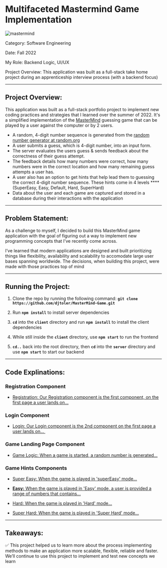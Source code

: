 # Multifaceted Mastermind Game Implementation

![mastermind](https://github.com/djtoler/v1-mern/blob/main/assets/images/mastermind.png)

Category: Software Engineering

Date: Fall 2022

My Role: Backend Logic, UI/UX

Project Overview: This application was built as a full-stack take home project during an apprenticeship interview process (with a backend focus)

---

## Project Overview:

This application was built as a full-stack portfolio project to implement new coding practices and strategies that I learned over the summer of 2022.  It's a simplified implementation of the [MasterMind](https://en.wikipedia.org/wiki/Mastermind_(board_game)) guessing game that can be played by a user against the computer or by 2 users.

- A random, 4-digit number sequence is generated from the [random number generator at random.org](https://www.random.org/integers/)
- A user submits a guess, which is 4-digit number, into an input form.
- The server evaluates the users guess & sends feedback about the correctness of their guess attempt.
- The feedback details how many numbers were correct, how many numbers were in the correct location and how many remaining guess attempts a user has.
- A user also has an option to get hints that help lead them to guessing the correct 4-digit number sequence. These hints come in 4 levels ****(SuperEasy, Easy, Default, Hard, SuperHard)
- Data about the user and each game are captured and stored in a database during their interactions with the application

---

## Problem Statement:

As a challenge to myself, I decided to build this MasterMind game application with the goal of figuring out a way to implement new programming concepts that I’ve recently come across.

I’ve learned that modern applications are designed and built prioritizing things like flexibility, availability and scalability to accomodate large user bases spanning worldwide. The decisions, when building this project, were made with those practices top of mind

---

## Running the Project:
1. Clone the repo by running the following command: **`git clone https://github.com/djtoler/MasterMind-Game.git`**

2. Run **`npm install`** to install server dependencies

3. **`cd`** into the **`client`** directory and run **`npm install`** to install the client dependencies
   
4. While still inside the **`client`** directory, use **`npm start`** to run the frontend 
   
5. **`cd..`** back into the root directory, then **`cd`** into the **`server`** directory and use **`npm start`** to start our backend

---

## Code Explinations:

### **Registration Component**

- [Registration: Our Registration component is the first component, on the first page a user lands on… ](https://github.com/djtoler/v1-mern/blob/main/assets/mds/Registration.md)

### **Login Component**

- [Login: Our Login component is the 2nd component on the first page a user lands on... ](https://github.com/djtoler/v1-mern/blob/main/assets/mds/Login.md)

### **Game Landing Page Component**

- [Game Logic:  When a game is started, a random number is generated…](https://github.com/djtoler/v1-mern/blob/main/assets/mds/LandingPage-GameLogic.md)

### **Game Hints Components**

- [Super Easy: When the game is played in 'superEasy' mode…](https://github.com/djtoler/v1-mern/blob/main/assets/mds/SuperEasy.md)


- [**Easy:** When the game is played in 'Easy' mode, a user is provided a range of numbers that contains…](https://github.com/djtoler/v1-mern/blob/main/assets/mds/Easy.md)


- [Hard: When the game is played in 'Hard' mode…](https://github.com/djtoler/v1-mern/blob/main/assets/mds/Hard.md)


- [Super Hard: When the game is played in 'Super Hard' mode…](https://github.com/djtoler/v1-mern/blob/main/assets/mds/SuperHard.md)
---

## **Takeaways:**

<aside>
✅ This project helped us to learn more about the process implementing methods to make an application more scalable, flexible, reliable and faster. We’ll continue to use this project to implement and test new concepts we learn

</aside>


